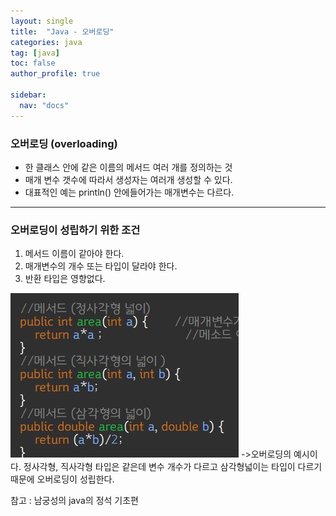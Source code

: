 ```yaml
---
layout: single
title:  "Java - 오버로딩"
categories: java
tag: [java]
toc: false
author_profile: true

sidebar:
  nav: "docs"
---
```


### 오버로딩 (overloading)

- 한 클래스 안에 같은 이름의 메서드 여러 개를 정의하는 것
- 매개 변수 갯수에 따라서 생성자는 여러개 생성할 수 있다.
- 대표적인 예는 println() 안에들어가는 매개변수는 다르다.

------



### 오버로딩이 성립하기 위한 조건

1. 메서드 이름이 같아야 한다.
2. 매개변수의 개수 또는 타입이 달라야 한다.
3. 반환 타입은 영향없다.

![예시](/assets/images/예시.JPG)
->오버로딩의 예시이다. 정사각형, 직사각형 타입은 같은데 변수 개수가 다르고
  삼각형넓이는 타입이 다르기 때문에 오버로딩이 성립한다.





참고 : 남궁성의 java의 정석 기초편